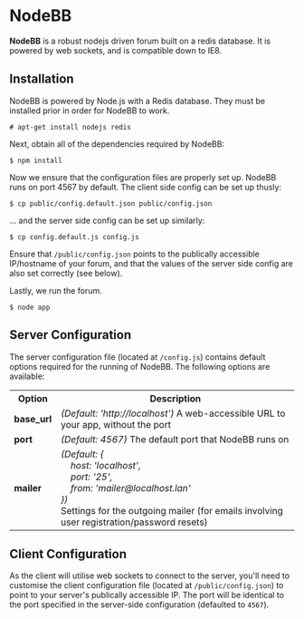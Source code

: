 # NodeBB
**NodeBB** is a robust nodejs driven forum built on a redis database. It is powered by web sockets, and is compatible down to IE8.

## Installation

NodeBB is powered by Node.js with a Redis database. They must be installed prior in order for NodeBB to work.

	# apt-get install nodejs redis

Next, obtain all of the dependencies required by NodeBB:

    $ npm install

Now we ensure that the configuration files are properly set up. NodeBB runs on port 4567 by default. The client side config can be set up thusly:

    $ cp public/config.default.json public/config.json

... and the server side config can be set up similarly:

    $ cp config.default.js config.js

Ensure that `/public/config.json` points to the publically accessible IP/hostname of your forum, and that the values of the server side config are also set correctly (see below).

Lastly, we run the forum.

    $ node app

## Server Configuration

The server configuration file (located at `/config.js`) contains default options required for the running of NodeBB. The following options are available:

<table>
	<tr>
		<th>Option</th>
		<th>Description</th>
	</tr>
	<tr>
		<td><b>base_url</b></td>
		<td><i>(Default: 'http://localhost')</i> A web-accessible URL to your app, without the port</td>
	</tr>
	<tr>
		<td><b>port</b></td>
		<td><i>(Default: 4567)</i> The default port that NodeBB runs on</td>
	</tr>
	<tr>
		<td><b>mailer</b></td>
		<td>
			<i>(Default: {<br />
				&nbsp;&nbsp;&nbsp;&nbsp;host: 'localhost',<br />
				&nbsp;&nbsp;&nbsp;&nbsp;port: '25',<br />
				&nbsp;&nbsp;&nbsp;&nbsp;from: 'mailer@localhost.lan'<br />
			})</i><br />
			Settings for the outgoing mailer (for emails involving user registration/password resets)
		</td>
	</tr>
</table>

## Client Configuration

As the client will utilise web sockets to connect to the server, you'll need to customise the client configuration file (located at `/public/config.json`) to point to your server's publically accessible IP. The port will be identical to the port specified in the server-side configuration (defaulted to `4567`).